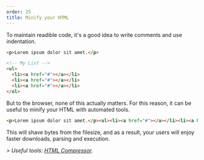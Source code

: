 ```yaml
---
order: 25
title: Minify your HTML
---
```


To maintain readible code, it's a good idea to write comments and use indentation.

```html
<p>Lorem ipsum dolor sit amet.</p>

<!-- My List -->
<ul>
  <li><a href="#"></a></li>
  <li><a href="#"></a></li>
  <li><a href="#"></a></li>
</ul>
```

But to the browser, none of this actually matters. For this reason, it can be useful to minify your HTML with automated tools.

```html
<p>Lorem ipsum dolor sit amet.</p><ul><li><a href="#"></a></li><li><a href="#"></a></li><li><a href="#"></a></li></ul>
```

This will shave bytes from the filesize, and as a result, your users will enjoy faster downloads, parsing and execution.

*> Useful tools: [HTML Compressor](http://code.google.com/p/htmlcompressor/).*
